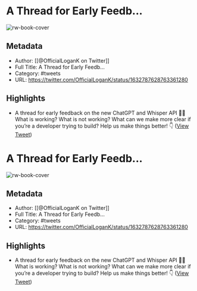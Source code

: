 # A Thread for Early Feedb...

![rw-book-cover](https://pbs.twimg.com/profile_images/1379817647139737600/YHL9uBk0.jpg)

## Metadata
- Author: [[@OfficialLoganK on Twitter]]
- Full Title: A Thread for Early Feedb...
- Category: #tweets
- URL: https://twitter.com/OfficialLoganK/status/1632787628763361280

## Highlights
- A thread for early feedback on the new ChatGPT and Whisper API 🧵💡
  What is working? What is not working? What can we make more clear if you’re a developer trying to build? 
  Help us make things better! 👇 ([View Tweet](https://twitter.com/OfficialLoganK/status/1632787628763361280))
# A Thread for Early Feedb...

![rw-book-cover](https://pbs.twimg.com/profile_images/1379817647139737600/YHL9uBk0.jpg)

## Metadata
- Author: [[@OfficialLoganK on Twitter]]
- Full Title: A Thread for Early Feedb...
- Category: #tweets
- URL: https://twitter.com/OfficialLoganK/status/1632787628763361280

## Highlights
- A thread for early feedback on the new ChatGPT and Whisper API 🧵💡
  What is working? What is not working? What can we make more clear if you’re a developer trying to build? 
  Help us make things better! 👇 ([View Tweet](https://twitter.com/OfficialLoganK/status/1632787628763361280))
